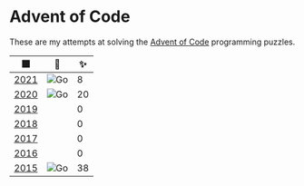 # Advent of Code

These are my attempts at solving the [Advent of Code](https://adventofcode.com) programming puzzles.

| 🎆           | 👅        | ✨  |
|--------------|-----------|-----|
| [2021][2021] | ![ Go][1] | 8   |
| [2020][2020] | ![ Go][1] | 20  |
| [2019][2019] |           | 0   |
| [2018][2018] |           | 0   |
| [2017][2017] |           | 0   |
| [2016][2016] |           | 0   |
| [2015][2015] | ![ Go][1] | 38  |

[2021]: https://adventofcode.com/2021

[2020]: https://adventofcode.com/2020

[2019]: https://adventofcode.com/2019

[2018]: https://adventofcode.com/2018

[2017]: https://adventofcode.com/2017

[2016]: https://adventofcode.com/2016

[2015]: https://adventofcode.com/2015

[1]: https://img.shields.io/badge/go-%2300ADD8.svg?style=for-the-badge&logo=go&logoColor=white
